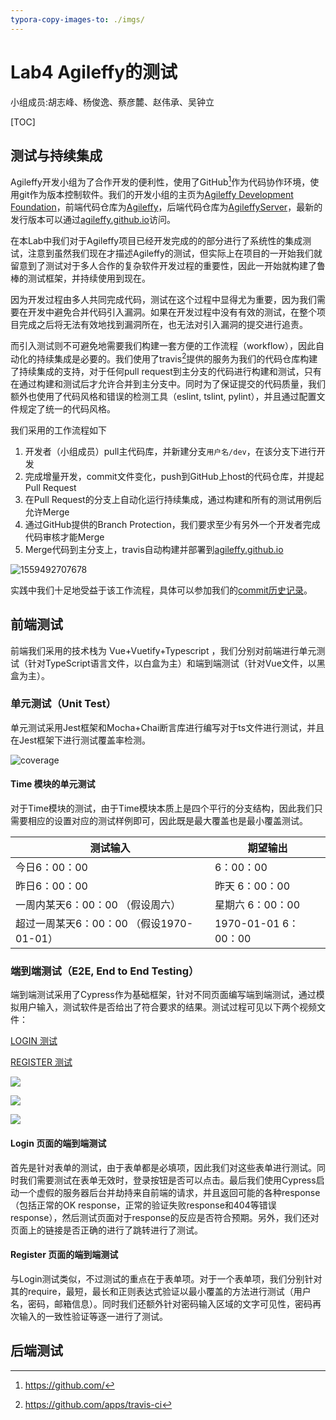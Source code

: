```yaml
---
typora-copy-images-to: ./imgs/
---
```




# Lab4 Agileffy的测试

小组成员:胡志峰、杨俊逸、蔡彦麓、赵伟承、吴钟立

[TOC]

## 测试与持续集成

Agileffy开发小组为了合作开发的便利性，使用了GitHub[^1]作为代码协作环境，使用git作为版本控制软件。我们的开发小组的主页为[Agileffy Development Foundation](<https://github.com/agileffy>)，前端代码仓库为[Agileffy](https://github.com/agileffy/Agileffy)，后端代码仓库为[AgileffyServer](https://github.com/agileffy/AgileffyServer)，最新的发行版本可以通过[agileffy.github.io](https://agileffy.github.io/)访问。

在本Lab中我们对于Agileffy项目已经开发完成的的部分进行了系统性的集成测试，注意到虽然我们现在才描述Agileffy的测试，但实际上在项目的一开始我们就留意到了测试对于多人合作的复杂软件开发过程的重要性，因此一开始就构建了鲁棒的测试框架，并持续使用到现在。

因为开发过程由多人共同完成代码，测试在这个过程中显得尤为重要，因为我们需要在开发中避免合并代码引入漏洞。如果在开发过程中没有有效的测试，在整个项目完成之后将无法有效地找到漏洞所在，也无法对引入漏洞的提交进行追责。

而引入测试则不可避免地需要我们构建一套方便的工作流程（workflow），因此自动化的持续集成是必要的。我们使用了travis[^2]提供的服务为我们的代码仓库构建了持续集成的支持，对于任何pull request到主分支的代码进行构建和测试，只有在通过构建和测试后才允许合并到主分支中。同时为了保证提交的代码质量，我们额外也使用了代码风格和错误的检测工具（eslint, tslint, pylint），并且通过配置文件规定了统一的代码风格。

我们采用的工作流程如下

1. 开发者（小组成员）pull主代码库，并新建分支`用户名/dev`，在该分支下进行开发
2. 完成增量开发，commit文件变化，push到GitHub上host的代码仓库，并提起Pull Request
3. 在Pull Request的分支上自动化运行持续集成，通过构建和所有的测试用例后允许Merge
4. 通过GitHub提供的Branch Protection，我们要求至少有另外一个开发者完成代码审核才能Merge
5. Merge代码到主分支上，travis自动构建并部署到[agileffy.github.io](https://agileffy.github.io)

![1559492707678](imgs/1559492707678.png)

实践中我们十足地受益于该工作流程，具体可以参加我们的[commit历史记录](<https://github.com/agileffy/Agileffy/commits/master>)。

## 前端测试

前端我们采用的技术栈为 Vue+Vuetify+Typescript ，我们分别对前端进行单元测试（针对TypeScript语言文件，以白盒为主）和端到端测试（针对Vue文件，以黑盒为主）。

### 单元测试（Unit Test）

单元测试采用Jest框架和Mocha+Chai断言库进行编写对于ts文件进行测试，并且在Jest框架下进行测试覆盖率检测。

![coverage](imgs/010154.png)

#### Time 模块的单元测试

对于Time模块的测试，由于Time模块本质上是四个平行的分支结构，因此我们只需要相应的设置对应的测试样例即可，因此既是最大覆盖也是最小覆盖测试。

| 测试输入 | 期望输出 |
|---------|---------|
| 今日6：00：00 | 6：00：00 |
| 昨日6：00：00 | 昨天 6：00：00 |
| 一周内某天6：00：00 （假设周六） | 星期六 6：00：00 |
| 超过一周某天6：00：00 （假设1970-01-01） | 1970-01-01 6：00：00 |

### 端到端测试（E2E, End to End Testing）

端到端测试采用了Cypress作为基础框架，针对不同页面编写端到端测试，通过模拟用户输入，测试软件是否给出了符合要求的结果。测试过程可见以下两个视频文件：

[LOGIN 测试](imgs/login.cypress.spec.js.mp4)

[REGISTER 测试](imgs/register.cypress.spec.js.mp4)

![](imgs/011405.png)

![](imgs/011433.png)

![](imgs/011453.png)

#### Login 页面的端到端测试

首先是针对表单的测试，由于表单都是必填项，因此我们对这些表单进行测试。同时我们需要测试在表单无效时，登录按钮是否可以点击。最后我们使用Cypress启动一个虚假的服务器后台并劫持来自前端的请求，并且返回可能的各种response（包括正常的OK response，正常的验证失败response和404等错误response），然后测试页面对于response的反应是否符合预期。另外，我们还对页面上的链接是否正确的进行了跳转进行了测试。

#### Register 页面的端到端测试

与Login测试类似，不过测试的重点在于表单项。对于一个表单项，我们分别针对其的require，最短，最长和正则表达式验证以最小覆盖的方法进行测试（用户名，密码，邮箱信息）。同时我们还额外针对密码输入区域的文字可见性，密码再次输入的一致性验证等逐一进行了测试。

## 后端测试

[^1]: <https://github.com/>
[^2]:<https://github.com/apps/travis-ci>


